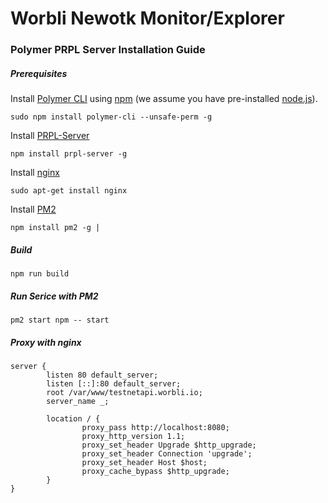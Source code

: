 # Worbli Newotk Monitor/Explorer

### Polymer PRPL Server Installation Guide


##### Prerequisites

Install [Polymer CLI](https://github.com/Polymer/polymer-cli) using
[npm](https://www.npmjs.com) (we assume you have pre-installed [node.js](https://nodejs.org)).

    sudo npm install polymer-cli --unsafe-perm -g

Install [PRPL-Server](https://www.npmjs.com/package/prpl-server)

    npm install prpl-server -g

Install [nginx](https://www.nginx.com/)

    sudo apt-get install nginx

Install [PM2](http://pm2.keymetrics.io/)

    npm install pm2 -g |


##### Build

    npm run build

##### Run Serice with PM2

    pm2 start npm -- start

##### Proxy with nginx

```
server {
        listen 80 default_server;
        listen [::]:80 default_server;
        root /var/www/testnetapi.worbli.io;
        server_name _;

        location / {
                proxy_pass http://localhost:8080;
                proxy_http_version 1.1;
                proxy_set_header Upgrade $http_upgrade;
                proxy_set_header Connection 'upgrade';
                proxy_set_header Host $host;
                proxy_cache_bypass $http_upgrade;
        }
}
```


